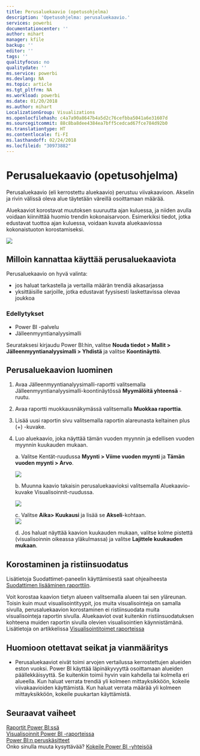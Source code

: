 ```yaml
---
title: Perusaluekaavio (opetusohjelma)
description: 'Opetusohjelma: perusaluekaavio.'
services: powerbi
documentationcenter: ''
author: mihart
manager: kfile
backup: ''
editor: ''
tags: ''
qualityfocus: no
qualitydate: ''
ms.service: powerbi
ms.devlang: NA
ms.topic: article
ms.tgt_pltfrm: NA
ms.workload: powerbi
ms.date: 01/20/2018
ms.author: mihart
LocalizationGroup: Visualizations
ms.openlocfilehash: c4a7a90a8647b4a5d2c76cefbba5041a6e31607d
ms.sourcegitcommit: 88c8ba8dee4384ea7bff5cedcad67fce784d92b0
ms.translationtype: HT
ms.contentlocale: fi-FI
ms.lasthandoff: 02/24/2018
ms.locfileid: "30973882"
---
```

# <a name="basic-area-chart-tutorial"></a>Perusaluekaavio (opetusohjelma)
Perusaluekaavio (eli kerrostettu aluekaavio) perustuu viivakaavioon. Akselin ja rivin välissä oleva alue täytetään väreillä osoittamaan määrää. 

Aluekaaviot korostavat muutoksen suuruutta ajan kuluessa, ja niiden avulla voidaan kiinnittää huomio trendin kokonaisarvoon. Esimerkiksi tiedot, jotka edustavat tuottoa ajan kuluessa, voidaan kuvata aluekaaviossa kokonaistuoton korostamiseksi.

![](media/power-bi-visualization-basic-area-chart/powerbi-area-chartnew.png)

## <a name="when-to-use-a-basic-area-chart"></a>Milloin kannattaa käyttää perusaluekaaviota
Perusaluekaavio on hyvä valinta:

* jos haluat tarkastella ja vertailla määrän trendiä aikasarjassa 
* yksittäisille sarjoille, jotka edustavat fyysisesti laskettavissa olevaa joukkoa

### <a name="prerequisites"></a>Edellytykset
 - Power BI -palvelu
 - Jälleenmyyntianalyysimalli

Seurataksesi kirjaudu Power BI:hin, valitse **Nouda tiedot \> Mallit \> Jälleenmyyntianalyysimalli > Yhdistä** ja valitse **Koontinäyttö**. 

## <a name="create-a-basic-area-chart"></a>Perusaluekaavion luominen
 

1. Avaa Jälleenmyyntianalyysimalli-raportti valitsemalla Jälleenmyyntianalyysimalli-koontinäytössä **Myymälöitä yhteensä** -ruutu.
2. Avaa raportti muokkausnäkymässä valitsemalla **Muokkaa raporttia**.
3. Lisää uusi raportin sivu valitsemalla raportin alareunasta keltainen plus (+) -kuvake.
4. Luo aluekaavio, joka näyttää tämän vuoden myynnin ja edellisen vuoden myynnin kuukauden mukaan.
   
   a. Valitse Kentät-ruudussa **Myynti \> Viime vuoden myynti** ja **Tämän vuoden myynti > Arvo**.

   ![](media/power-bi-visualization-basic-area-chart/power-bi-bar-chart.png)

   b.  Muunna kaavio takaisin perusaluekaavioksi valitsemalla Aluekaavio-kuvake Visualisoinnit-ruudussa.

   ![](media/power-bi-visualization-basic-area-chart/convertchart.png)
   
   c.  Valitse **Aika\> Kuukausi** ja lisää se **Akseli**-kohtaan.   
   ![](media/power-bi-visualization-basic-area-chart/powerbi-area-chartnew.png)
   
   d.  Jos haluat näyttää kaavion kuukauden mukaan, valitse kolme pistettä (visualisoinnin oikeassa yläkulmassa) ja valitse **Lajittele kuukauden mukaan**.

## <a name="highlighting-and-cross-filtering"></a>Korostaminen ja ristiinsuodatus
Lisätietoja Suodattimet-paneelin käyttämisestä saat ohjeaiheesta [Suodattimen lisääminen raporttiin](power-bi-report-add-filter.md).

Voit korostaa kaavion tietyn alueen valitsemalla alueen tai sen yläreunan.  Toisin kuin muut visualisointityypit, jos muita visualisointeja on samalla sivulla, perusaluekaavion korostaminen ei ristiinsuodata muita visualisointeja raportin sivulla. Aluekaaviot ovat kuitenkin ristiinsuodatuksen kohteena muiden raportin sivulla olevien visualisointien käynnistämänä. Lisätietoja on artikkelissa [Visualisointitoimet raporteissa](service-reports-visual-interactions.md)

## <a name="considerations-and-troubleshooting"></a>Huomioon otettavat seikat ja vianmääritys
* Perusaluekaaviot eivät toimi arvojen vertailussa kerrostettujen alueiden eston vuoksi. Power BI käyttää läpinäkyvyyttä osoittamaan alueiden päällekkäisyyttä. Se kuitenkin toimii hyvin vain kahdella tai kolmella eri alueella. Kun haluat verrata trendiä yli kolmeen mittayksikköön, kokeile viivakaavioiden käyttämistä. Kun haluat verrata määrää yli kolmeen mittayksikköön, kokeile puukartan käyttämistä.

## <a name="next-steps"></a>Seuraavat vaiheet
[Raportit Power BI:ssä](service-reports.md)  
[Visualisoinnit Power BI -raporteissa](power-bi-report-visualizations.md)  
[Power BI:n peruskäsitteet](service-basic-concepts.md)  
Onko sinulla muuta kysyttävää? [Kokeile Power BI -yhteisöä](http://community.powerbi.com/)

